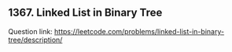 ## 1367. Linked List in Binary Tree

Question link: https://leetcode.com/problems/linked-list-in-binary-tree/description/